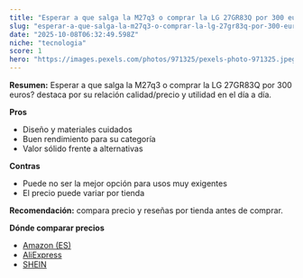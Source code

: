 ```yaml
---
title: "Esperar a que salga la M27q3 o comprar la LG 27GR83Q por 300 euros?"
slug: "esperar-a-que-salga-la-m27q3-o-comprar-la-lg-27gr83q-por-300-euros"
date: "2025-10-08T06:32:49.598Z"
niche: "tecnologia"
score: 1
hero: "https://images.pexels.com/photos/971325/pexels-photo-971325.jpeg?auto=compress&cs=tinysrgb&fit=crop&h=627&w=1200&auto=compress&cs=tinysrgb&w=1200&h=675&fit=crop"
---
```


**Resumen:** Esperar a que salga la M27q3 o comprar la LG 27GR83Q por 300 euros? destaca por su relación calidad/precio y utilidad en el día a día.

**Pros**
- Diseño y materiales cuidados
- Buen rendimiento para su categoría
- Valor sólido frente a alternativas

**Contras**
- Puede no ser la mejor opción para usos muy exigentes
- El precio puede variar por tienda

**Recomendación:** compara precio y reseñas por tienda antes de comprar.

**Dónde comparar precios**
- [Amazon (ES)](https://www.amazon.es/s?k=Esperar%20a%20que%20salga%20la%20M27q3%20o%20comprar%20la%20LG%2027GR83Q%20por%20300%20euros%3F&tag=teknovashop25-21)
- [AliExpress](https://www.aliexpress.com/wholesale?SearchText=Esperar%20a%20que%20salga%20la%20M27q3%20o%20comprar%20la%20LG%2027GR83Q%20por%20300%20euros%3F)
- [SHEIN](https://www.shein.com/pdsearch/Esperar%20a%20que%20salga%20la%20M27q3%20o%20comprar%20la%20LG%2027GR83Q%20por%20300%20euros%3F)